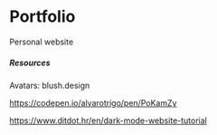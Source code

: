 # Portfolio

Personal website

##### Resources

Avatars: blush.design

https://codepen.io/alvarotrigo/pen/PoKamZy 

https://www.ditdot.hr/en/dark-mode-website-tutorial


